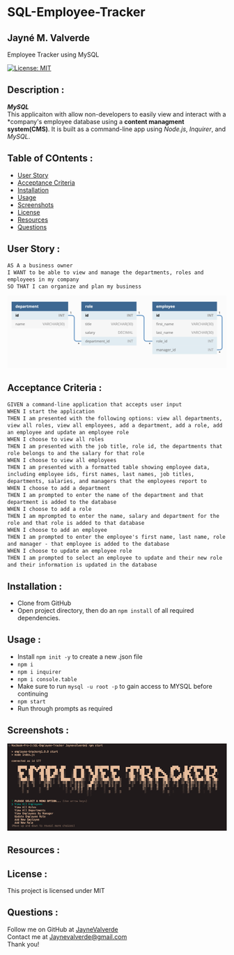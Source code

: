 # SQL-Employee-Tracker
## Jayné M. Valverde <br> 
Employee Tracker using MySQL <br> 

[![License: MIT](https://img.shields.io/badge/License-MIT-yellow.svg)](https://opensource.org/licenses/MIT)

## Description : 
***MySQL*** <br>
This applicaiton with allow non-developers to easily view and interact with a *company's employee database using a **content managment system(CMS)**. 
It is built as a command-line app using *Node.js*, *Inquirer*, and *MySQL*. 


## Table of COntents : 
* [User Story](#user-story)
* [Acceptance Criteria](#acceptance-criteria)
* [Installation](#installation)
* [Usage](#usage)
* [Screenshots](#screenshots)
* [License](#license)
* [Resources](#resources)
* [Questions](#questions)

## User Story : 
```
AS A a business owner 
I WANT to be able to view and manage the departments, roles and employees in my company
SO THAT I can organize and plan my business 
```
![screenshot example](./images/demo(example).png)

## Acceptance Criteria : 
```
GIVEN a command-line application that accepts user input 
WHEN I start the application 
THEN I am presented with the following options: view all departments, view all roles, view all employees, add a department, add a role, add an employee and update an employee role
WHEN I choose to view all roles 
THEN I am presented with the job title, role id, the departments that role belongs to and the salary for that role 
WHEN I choose to view all employees
THEN I am presented with a formatted table showing employee data, including employee ids, first names, last names, job titles, departments, salaries, and managers that the employees report to
WHEN I choose to add a department 
THEN I am prompted to enter the name of the department and that department is added to the database
WHEN I choose to add a role
THEN I am mprompted to enter the name, salary and department for the role and that role is added to that database
WHEN I choose to add an employee
THEN I am prompted to enter the employee's first name, last name, role and manager - that employee is added to the database
WHEN I choose to update an employee role
THEN I am prompted to select an employee to update and their new role and their information is updated in the database
```
## Installation : 
* Clone from GitHub
* Open project directory, then do an `npm install` of all required dependencies.

## Usage : 
* Install `npm init -y` to create a new .json file
* `npm i`
* `npm i inquirer`
* `npm i console.table`
* Make sure to run `mysql -u root -p` to gain access to MYSQL before continuing 
* `npm start`
* Run through prompts as required 

## Screenshots : 
![Landing page](./images/landing%20page.png)

## Resources : 

## License :
This project is licensed under MIT

## Questions : 
Follow me on GitHub at [JayneValverde](https://github.com/JayneValverde) <br>
Contact me at Jaynevalverde@gmail.com <br>
Thank you!
